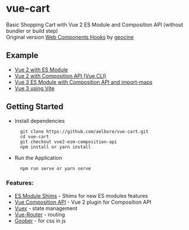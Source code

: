 # vue-cart
Basic Shopping Cart with Vue 2 ES Module and Composition API (without bundler or build step) <br />
Original version [Web Components Hooks](https://github.com/geocine/web-components-hooks-demo) by [geocine](https://github.com/geocine)

Example
------------
* [Vue 2 with ES Module](https://github.com/aelbore/vue-cart)
* [Vue 2 with Composition API (Vue CLI)](https://github.com/aelbore/vue-cart/tree/vue2-composition-api)
* [Vue 3 ES Module with Composition API and import-maps](https://github.com/aelbore/vue-cart/tree/vue3-composition-api)
* [Vue 3 using Vite](https://github.com/aelbore/vue-cart/tree/vue3-vite) 


Getting Started
------------
  * Install dependencies
    ```
      git clone https://github.com/aelbore/vue-cart.git
      cd vue-cart
      git checkout vue2-esm-composition-api
      npm install or yarn install
    ```
  * Run the Application
    ```
      npm run serve or yarn serve
    ```

### Features:
* [ES Module Shims](https://github.com/guybedford/es-module-shims) - Shims for new ES modules features
* [Vue Composition API](https://github.com/vuejs/composition-api) - Vue 2 plugin for Composition API 
* [Vuex](https://vuex.vuejs.org/) - state management
* [Vue-Router](https://router.vuejs.org/) - routing
* [Goober](https://www.npmjs.com/package/goober) - for css in js 
